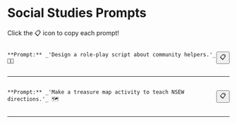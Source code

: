 # Social Studies Prompts

Click the 📋 icon to copy each prompt!

<div style='display: flex; justify-content: space-between; align-items: center;'>
<pre><code id='prompt-0'>**Prompt:** _'Design a role-play script about community helpers.'_ 🧑‍🚒</code></pre>
<button onclick="navigator.clipboard.writeText(document.getElementById('prompt-0').innerText)">📋</button>
</div>

---

<div style='display: flex; justify-content: space-between; align-items: center;'>
<pre><code id='prompt-1'>**Prompt:** _'Make a treasure map activity to teach NSEW directions.'_ 🗺️</code></pre>
<button onclick="navigator.clipboard.writeText(document.getElementById('prompt-1').innerText)">📋</button>
</div>

---

